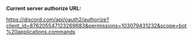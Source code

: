 **Current server authorize URL:**

https://discord.com/api/oauth2/authorize?client_id=876205547123269683&permissions=103079431232&scope=bot%20applications.commands
